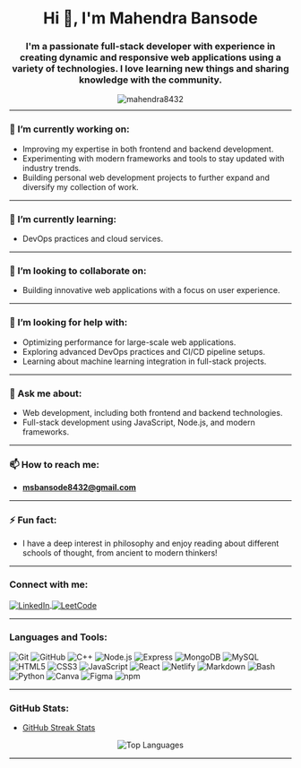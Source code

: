 <h1 align="center">Hi 👋, I'm Mahendra Bansode</h1>
<h3 align="center">
  I'm a passionate full-stack developer with experience in creating dynamic and responsive web applications using a variety of technologies. 
  I love learning new things and sharing knowledge with the community.
</h3>

<div align="center">
  <img src="https://komarev.com/ghpvc/?username=mahendra8432&label=Profile%20views&color=0e75b6&style=flat" alt="mahendra8432" />
</div>

<hr style="border: 0; border-top: 1px solid #e0e0e0; margin: 10px 0;">

### 🔭 I’m currently working on:
- Improving my expertise in both frontend and backend development.
- Experimenting with modern frameworks and tools to stay updated with industry trends.
- Building personal web development projects to further expand and diversify my collection of work.

<hr style="border: 0; border-top: 1px solid #e0e0e0; margin: 10px 0;">


### 🌱 I’m currently learning:
- DevOps practices and cloud services.

<hr style="border: 0; border-top: 1px solid #e0e0e0; margin: 10px 0;">


### 👯 I’m looking to collaborate on:
- Building innovative web applications with a focus on user experience.

<hr style="border: 0; border-top: 1px solid #e0e0e0; margin: 10px 0;">


### 🤝 I’m looking for help with:
- Optimizing performance for large-scale web applications.
- Exploring advanced DevOps practices and CI/CD pipeline setups.
- Learning about machine learning integration in full-stack projects.

<hr style="border: 0; border-top: 1px solid #e0e0e0; margin: 10px 0;">


### 💬 Ask me about:
- Web development, including both frontend and backend technologies.
- Full-stack development using JavaScript, Node.js, and modern frameworks.

<hr style="border: 0; border-top: 1px solid #e0e0e0; margin: 10px 0;">

### 📫 How to reach me:
- **msbansode8432@gmail.com**

<hr style="border: 0; border-top: 1px solid #e0e0e0; margin: 10px 0;">

### ⚡ Fun fact:
- I have a deep interest in philosophy and enjoy reading about different schools of thought, from ancient to modern thinkers!

<hr style="border: 0; border-top: 1px solid #e0e0e0; margin: 10px 0;">


<h3 align="left">Connect with me:</h3>
<p align="left">
  <a href="https://linkedin.com/in/mahendrabansode" target="blank">
    <img align="center" src="https://img.shields.io/badge/LinkedIn-0077B5?style=for-the-badge&logo=linkedin&logoColor=white" alt="LinkedIn" />
  </a>
  <a href="https://www.leetcode.com/mahendra8432" target="blank">
    <img align="center" src="https://img.shields.io/badge/LeetCode-FFA116?style=for-the-badge&logo=leetcode&logoColor=black" alt="LeetCode" />
  </a>
</p>

<hr style="border: 0; border-top: 1px solid #ccc;">

<h3 align="left">Languages and Tools:</h3>
<p align="left">
  <!-- Version Control -->
  <img src="https://img.shields.io/badge/Git-F05032?style=for-the-badge&logo=git&logoColor=white" alt="Git" />
  <img src="https://img.shields.io/badge/GitHub-181717?style=for-the-badge&logo=github&logoColor=white" alt="GitHub" />

  <!-- Backend Development -->
  <img src="https://img.shields.io/badge/C++-00599C?style=for-the-badge&logo=cplusplus&logoColor=white" alt="C++" />
  <img src="https://img.shields.io/badge/Node.js-339933?style=for-the-badge&logo=nodedotjs&logoColor=white" alt="Node.js" />
  <img src="https://img.shields.io/badge/Express.js-000000?style=for-the-badge&logo=express&logoColor=white" alt="Express" />
  <img src="https://img.shields.io/badge/MongoDB-47A248?style=for-the-badge&logo=mongodb&logoColor=white" alt="MongoDB" />
  <img src="https://img.shields.io/badge/MySQL-4479A1?style=for-the-badge&logo=mysql&logoColor=white" alt="MySQL" />

  <!-- Frontend Development -->
  <img src="https://img.shields.io/badge/HTML5-E34F26?style=for-the-badge&logo=html5&logoColor=white" alt="HTML5" />
  <img src="https://img.shields.io/badge/CSS3-1572B6?style=for-the-badge&logo=css3&logoColor=white" alt="CSS3" />
  <img src="https://img.shields.io/badge/JavaScript-F7DF1E?style=for-the-badge&logo=javascript&logoColor=black" alt="JavaScript" />
  <img src="https://img.shields.io/badge/React-61DAFB?style=for-the-badge&logo=react&logoColor=black" alt="React" />

  <!-- Deployment and Hosting -->
  <img src="https://img.shields.io/badge/Netlify-00C7B7?style=for-the-badge&logo=netlify&logoColor=white" alt="Netlify" />

  <!-- Additional Tools -->
  <img src="https://img.shields.io/badge/Markdown-000000?style=for-the-badge&logo=markdown&logoColor=white" alt="Markdown" />
  <img src="https://img.shields.io/badge/Bash-4EAA25?style=for-the-badge&logo=gnu-bash&logoColor=white" alt="Bash" />
  <img src="https://img.shields.io/badge/Python-3776AB?style=for-the-badge&logo=python&logoColor=white" alt="Python" />
  <img src="https://img.shields.io/badge/Canva-00C4CC?style=for-the-badge&logo=canva&logoColor=white" alt="Canva" />
  <img src="https://img.shields.io/badge/Figma-F24E1E?style=for-the-badge&logo=figma&logoColor=white" alt="Figma" />
  <img src="https://img.shields.io/badge/npm-CB3837?style=for-the-badge&logo=npm&logoColor=white" alt="npm" />
</p>

<hr style="border: 0; border-top: 1px solid #ccc;">

### GitHub Stats:
- [GitHub Streak Stats](https://github-readme-streak-stats.herokuapp.com/?user=mahendra8432)

<p align="center">
  <img src="https://github-readme-stats.vercel.app/api/top-langs?username=mahendra8432&show_icons=true&locale=en&layout=compact" alt="Top Languages" />
</p>

<hr style="border: 0; border-top: 1px solid #ccc;">
